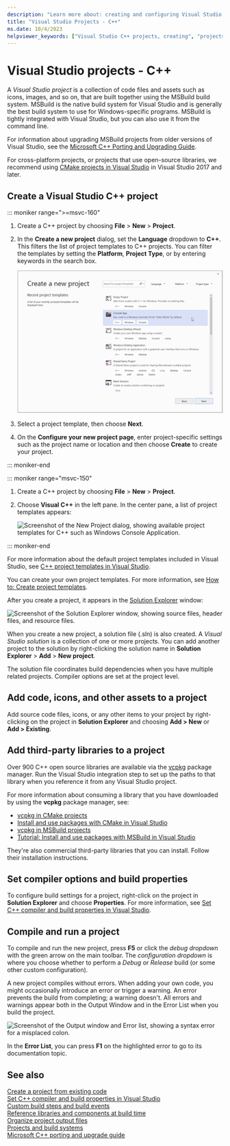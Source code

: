 ```yaml
---
description: "Learn more about: creating and configuring Visual Studio C++ projects"
title: "Visual Studio Projects - C++"
ms.date: 10/4/2023
helpviewer_keywords: ["Visual Studio C++ projects, creating", "projects [C++], creating", "Visual Studio C++ projects"]
---
```

# Visual Studio projects - C++

A *Visual Studio project* is a collection of code files and assets such as icons, images, and so on, that are built together using the MSBuild build system. MSBuild is the native build system for Visual Studio and is generally the best build system to use for Windows-specific programs. MSBuild is tightly integrated with Visual Studio, but you can also use it from the command line.

For information about upgrading MSBuild projects from older versions of Visual Studio, see the [Microsoft C++ Porting and Upgrading Guide](../porting/visual-cpp-porting-and-upgrading-guide.md).

For cross-platform projects, or projects that use open-source libraries, we recommend using [CMake projects in Visual Studio](cmake-projects-in-visual-studio.md) in Visual Studio 2017 and later.

## Create a Visual Studio C++ project

::: moniker range=">=msvc-160"

1. Create a C++ project by choosing **File** > **New** > **Project**.
1. In the **Create a new project** dialog, set the **Language** dropdown to **C++**. This filters the list of project templates to C++ projects. You can filter the templates by setting the **Platform**, **Project Type**, or by entering keywords in the search box.

   ![Screenshot of the Create a new project wizard. The Console App project template is selected.](../build/media/vs2019-choose-console-app.png)

1. Select a project template, then choose **Next**.
1. On the **Configure your new project page**, enter project-specific settings such as the project name or location and then choose **Create** to create your project.

::: moniker-end

::: moniker range="msvc-150"

1. Create a C++ project by choosing **File** > **New** > **Project**.
1. Choose **Visual C++** in the left pane. In the center pane, a list of project templates appears:

   ![Screenshot of the New Project dialog, showing available project templates for C++ such as Windows Console Application.](../overview/media/vs2017-new-project.png "Visual Studio 2017 New Project Dialog")

::: moniker-end

For more information about the default project templates included in Visual Studio, see [C++ project templates in Visual Studio](reference/visual-cpp-project-types.md).

You can create your own project templates. For more information, see [How to: Create project templates](/visualstudio/ide/how-to-create-project-templates).

After you create a project, it appears in the [Solution Explorer](/visualstudio/ide/solutions-and-projects-in-visual-studio) window:

   ![Screenshot of the Solution Explorer window, showing source files, header files, and resource files.](media/mathlibrary-solution-explorer-153.png)

When you create a new project, a solution file (.sln) is also created. A *Visual Studio solution* is a collection of one or more projects. You can add another project to the solution by right-clicking the solution name in **Solution Explorer** > **Add** > **New project**.

The solution file coordinates build dependencies when you have multiple related projects. Compiler options are set at the project level.

## Add code, icons, and other assets to a project

Add source code files, icons, or any other items to your project by right-clicking on the project in **Solution Explorer** and choosing **Add > New** or **Add > Existing**.

## Add third-party libraries to a project

Over 900 C++ open source libraries are available via the [vcpkg](/vcpkg/) package manager. Run the Visual Studio integration step to set up the paths to that library when you reference it from any Visual Studio project.

For more information about consuming a library that you have downloaded by using the **vcpkg** package manager, see:
- [vcpkg in CMake projects](/vcpkg/users/buildsystems/cmake-integration)
- [Install and use packages with CMake in Visual Studio](/vcpkg/get_started/get-started-vs)
- [vcpkg in MSBuild projects](/vcpkg/users/buildsystems/msbuild-integration)
- [Tutorial: Install and use packages with MSBuild in Visual Studio](/vcpkg/get_started/get-started-msbuild)

They're also commercial third-party libraries that you can install. Follow their installation instructions.

## Set compiler options and build properties

To configure build settings for a project, right-click on the project in **Solution Explorer** and choose **Properties**. For more information, see [Set C++ compiler and build properties in Visual Studio](working-with-project-properties.md).

## Compile and run a project

To compile and run the new project, press **F5** or click the *debug dropdown* with the green arrow on the main toolbar. The *configuration dropdown* is where you choose whether to perform a *Debug* or *Release* build (or some other custom configuration).

A new project compiles without errors. When adding your own code, you might occasionally introduce an error or trigger a warning. An error prevents the build from completing; a warning doesn't. All errors and warnings appear both in the Output Window and in the Error List when you build the project.

   ![Screenshot of the Output window and Error list, showing a syntax error for a misplaced colon.](../overview/media/vs2017-output-error-list.png)

In the **Error List**, you can press **F1** on the highlighted error to go to its documentation topic.

## See also

[Create a project from existing code](how-to-create-a-cpp-project-from-existing-code.md)\
[Set C++ compiler and build properties in Visual Studio](working-with-project-properties.md)\
[Custom build steps and build events](understanding-custom-build-steps-and-build-events.md)\
[Reference libraries and components at build time](adding-references-in-visual-cpp-projects.md)\
[Organize project output files](how-to-organize-project-output-files-for-builds.md)\
[Projects and build systems](projects-and-build-systems-cpp.md)\
[Microsoft C++ porting and upgrade guide](../porting/visual-cpp-porting-and-upgrading-guide.md)

